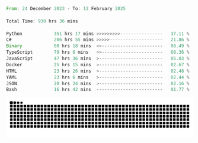 <!--START_SECTION:waka-->

```rust
From: 24 December 2023 - To: 12 February 2025

Total Time: 930 hrs 36 mins

Python            351 hrs 17 mins >>>>>>>>>----------------   37.11 %
C#                206 hrs 55 mins >>>>>--------------------   21.86 %
Binary            80 hrs 18 mins  >>-----------------------   08.49 %
TypeScript        79 hrs 6 mins   >>-----------------------   08.36 %
JavaScript        47 hrs 36 mins  >------------------------   05.03 %
Docker            25 hrs 15 mins  >------------------------   02.67 %
HTML              23 hrs 26 mins  >------------------------   02.48 %
YAML              23 hrs 6 mins   >------------------------   02.44 %
JSON              20 hrs 24 mins  >------------------------   02.16 %
Bash              16 hrs 42 mins  -------------------------   01.77 %
```

<!--END_SECTION:waka-->


<picture>
  <source media="(prefers-color-scheme: dark)" srcset="https://raw.githubusercontent.com/jeerawut97/jeerawut97/output/github-contribution-grid-snake.svg">
  <img alt="github contribution grid snake animation" src="https://raw.githubusercontent.com/jeerawut97/jeerawut97/output/github-contribution-grid-snake.svg">
</picture>
